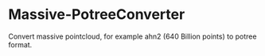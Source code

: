 # Massive-PotreeConverter
Convert massive pointcloud, for example ahn2 (640 Billion points) to potree format.
